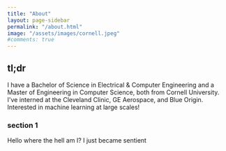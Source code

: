 ```yaml
---
title: "About"
layout: page-sidebar
permalink: "/about.html"
image: "/assets/images/cornell.jpeg"
#comments: true
---
```

## tl;dr
I have a Bachelor of Science in Electrical & Computer Engineering and a Master of Engineering in Computer Science, both from Cornell University. I've interned at the Cleveland Clinic, GE Aerospace, and Blue Origin. Interested in machine learning at large scales!

### section 1
Hello where the hell am I? I just became sentient

